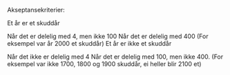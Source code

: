 Akseptansekriterier:

Et år er et skuddår

Når det er delelig med 4, men ikke 100
Når det er delelig med 400
(For eksempel var år 2000 et skuddår)
Et år er ikke et skuddår

Når det ikke er delelig med 4
Når det er delelig med 100, men ikke 400.
(For eksempel var ikke 1700, 1800 og 1900 skuddår, ei heller blir 2100 et)